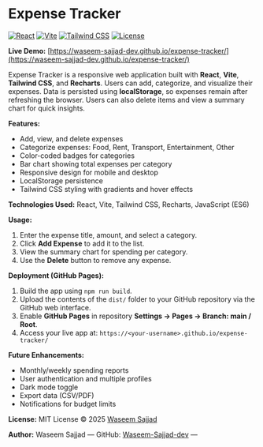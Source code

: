 # Expense Tracker

[![React](https://img.shields.io/badge/React-17.0.2-blue?logo=react&logoColor=white)](https://reactjs.org/) [![Vite](https://img.shields.io/badge/Vite-4.4.9-green?logo=vite)](https://vitejs.dev/) [![Tailwind CSS](https://img.shields.io/badge/Tailwind%20CSS-3.3.3-blue?logo=tailwind-css&logoColor=white)](https://tailwindcss.com/) [![License](https://img.shields.io/badge/License-MIT-yellow)](LICENSE)

**Live Demo:** [https://waseem-sajjad-dev.github.io/expense-tracker/](https://waseem-sajjad-dev.github.io/expense-tracker/)

Expense Tracker is a responsive web application built with **React**, **Vite**, **Tailwind CSS**, and **Recharts**. Users can add, categorize, and visualize their expenses. Data is persisted using **localStorage**, so expenses remain after refreshing the browser. Users can also delete items and view a summary chart for quick insights.

**Features:**  
- Add, view, and delete expenses  
- Categorize expenses: Food, Rent, Transport, Entertainment, Other  
- Color-coded badges for categories  
- Bar chart showing total expenses per category  
- Responsive design for mobile and desktop  
- LocalStorage persistence  
- Tailwind CSS styling with gradients and hover effects

**Technologies Used:** React, Vite, Tailwind CSS, Recharts, JavaScript (ES6)



**Usage:**  
1. Enter the expense title, amount, and select a category.  
2. Click **Add Expense** to add it to the list.  
3. View the summary chart for spending per category.  
4. Use the **Delete** button to remove any expense.

**Deployment (GitHub Pages):**  
1. Build the app using `npm run build`.  
2. Upload the contents of the `dist/` folder to your GitHub repository via the GitHub web interface.  
3. Enable **GitHub Pages** in repository **Settings → Pages → Branch: main / Root**.  
4. Access your live app at: `https://<your-username>.github.io/expense-tracker/`

**Future Enhancements:**  
- Monthly/weekly spending reports  
- User authentication and multiple profiles  
- Dark mode toggle  
- Export data (CSV/PDF)  
- Notifications for budget limits

**License:** MIT License © 2025 [Waseem Sajjad](https://github.com/Waseem-Sajjad-dev)

**Author:** Waseem Sajjad — GitHub: [Waseem-Sajjad-dev](https://github.com/Waseem-Sajjad-dev) — 

